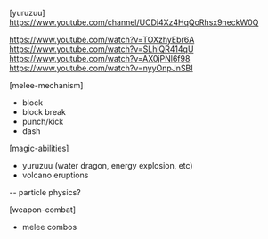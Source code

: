 
[yuruzuu]
https://www.youtube.com/channel/UCDi4Xz4HqQoRhsx9neckW0Q

https://www.youtube.com/watch?v=TOXzhyEbr6A
https://www.youtube.com/watch?v=SLhlQR414qU
https://www.youtube.com/watch?v=AX0jPNl6f98
https://www.youtube.com/watch?v=nyyOnpJnSBI

[melee-mechanism]
- block
- block break
- punch/kick
- dash

[magic-abilities]
- yuruzuu (water dragon, energy explosion, etc)
- volcano eruptions

-- particle physics?

[weapon-combat]
- melee combos
